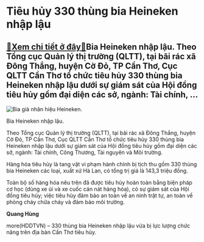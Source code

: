 Tiêu hủy 330 thùng bia Heineken nhập lậu
========================================

[:gift:Xem chi tiết ở đây:gift:](https://hddtvn.com/tieu-huy-330-thung-bia-heineken-nhap-lau/)Bia Heineken nhập lậu. Theo Tổng cục Quản lý thị trường (QLTT), tại bãi rác xã Đông Thắng, huyện Cờ Đỏ, TP Cần Thơ, Cục QLTT Cần Thơ tổ chức tiêu hủy 330 thùng bia Heineken nhập lậu dưới sự giám sát của Hội đồng tiêu hủy gồm đại diện các sở, ngành: Tài chính, …
---------------------------------------------------------------------------------------------------------------------------------------------------------------------------------------------------------------------------------------------------------------------





![Bia giả nhãn hiệu Heineken.](https://hddtvn.com/wp-content/uploads/2021/01/5425_bia_3.jpg "Bia giả nhãn hiệu Heineken.")


Bia Heineken nhập lậu.



Theo Tổng cục Quản lý thị trường (QLTT), tại bãi rác xã Đông Thắng, huyện Cờ Đỏ, TP Cần Thơ, Cục QLTT Cần Thơ tổ chức tiêu hủy 330 thùng bia Heineken nhập lậu dưới sự giám sát của Hội đồng tiêu hủy gồm đại diện các sở, ngành: Tài chính, Công Thương, Tài nguyên và Môi trường.


Hàng hóa tiêu hủy là tang vật vi phạm hành chính bị tịch thu gồm 330 thùng bia Heineken các loại, xuất xứ Hà Lan, có tổng trị giá là 143,3 triệu đồng.


Toàn bộ số hàng hóa nêu trên đã được tiêu hủy hoàn toàn bằng biện pháp cơ học (dùng xe ủi và xe cuốc cán nát hàng hóa), có sự giám sát của Hội đồng tiêu hủy; việc tiêu hủy đảm bảo an toàn về an ninh trật tự, an toàn về phòng cháy chữa cháy và đảm bảo môi trường.




**Quang Hùng**



more(HDDTVN) – 330 thùng bia Heineken nhập lậu vừa bị lực lượng chức năng trên địa bàn Cần Thơ tiêu hủy.

